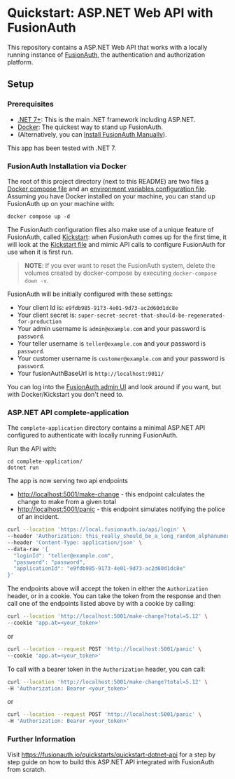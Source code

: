 # Quickstart: ASP.NET Web API with FusionAuth

This repository contains a ASP.NET Web API that works with a locally running instance of [FusionAuth](https://fusionauth.io/), the authentication and authorization platform.

## Setup

### Prerequisites
- [.NET 7+](hhttps://dotnet.microsoft.com/en-us/download): This is the main .NET framework including ASP.NET.
- [Docker](https://www.docker.com): The quickest way to stand up FusionAuth.
- (Alternatively, you can [Install FusionAuth Manually](https://fusionauth.io/docs/v1/tech/installation-guide/)).

This app has been tested with .NET 7. 

### FusionAuth Installation via Docker

The root of this project directory (next to this README) are two files [a Docker compose file](./docker-compose.yml) and an [environment variables configuration file](./.env). Assuming you have Docker installed on your machine, you can stand up FusionAuth up on your machine with:

```
docker compose up -d
```

The FusionAuth configuration files also make use of a unique feature of FusionAuth, called [Kickstart](https://fusionauth.io/docs/v1/tech/installation-guide/kickstart): when FusionAuth comes up for the first time, it will look at the [Kickstart file](./kickstart/kickstart.json) and mimic API calls to configure FusionAuth for use when it is first run.

> **NOTE**: If you ever want to reset the FusionAuth system, delete the volumes created by docker-compose by executing `docker-compose down -v`.

FusionAuth will be initially configured with these settings:

* Your client Id is: `e9fdb985-9173-4e01-9d73-ac2d60d1dc8e`
* Your client secret is: `super-secret-secret-that-should-be-regenerated-for-production`
* Your admin username is `admin@example.com` and your password is `password`.
* Your teller username is `teller@example.com` and your password is `password`.
* Your customer username is `customer@example.com` and your password is `password`.
* Your fusionAuthBaseUrl is `http://localhost:9011/`

You can log into the [FusionAuth admin UI](http://localhost:9011/admin) and look around if you want, but with Docker/Kickstart you don't need to.

### ASP.NET API complete-application

The `complete-application` directory contains a minimal ASP.NET API configured to authenticate with locally running FusionAuth.

Run the API with:
```
cd complete-application/
dotnet run
```

The app is now serving two api endpoints
 - [http://localhost:5001/make-change](http://localhost:5001/makeChange) - this endpoint calculates the change to make from a given total
 - [http://localhost:5001/panic](http://localhost:5001/panic) - this endpoint simulates notifying the police of an incident.

```sh
curl --location 'https://local.fusionauth.io/api/login' \
--header 'Authorization: this_really_should_be_a_long_random_alphanumeric_value_but_this_still_works' \
--header 'Content-Type: application/json' \
--data-raw '{
  "loginId": "teller@example.com",
  "password": "password",
  "applicationId": "e9fdb985-9173-4e01-9d73-ac2d60d1dc8e"
}'
```

The endpoints above will accept the token in either the `Authorization` header, or in a cookie. You can take the token from the response and then call one of the endpoints listed above by with a cookie by calling:

```sh
curl --location 'http://localhost:5001/make-change?total=5.12' \
--cookie 'app.at=<your_token>'
```

or

```sh
curl --location --request POST 'http://localhost:5001/panic' \
--cookie 'app.at=<your_token>'
```

To call with a bearer token in the `Authorization` header, you can call:

```sh
curl --location 'http://localhost:5001/make-change?total=5.12' \
-H 'Authorization: Bearer <your_token>'
```

or 

```sh
curl --location --request POST 'http://localhost:5001/panic' \
-H 'Authorization: Bearer <your_token>'
```

### Further Information

Visit https://fusionauth.io/quickstarts/quickstart-dotnet-api for a step by step guide on how to build this ASP.NET API integrated with FusionAuth from scratch.
